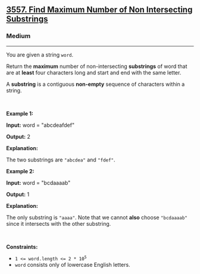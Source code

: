 <h2><a href="https://leetcode.com/problems/find-maximum-number-of-non-intersecting-substrings">3557. Find Maximum Number of Non Intersecting Substrings</a></h2><h3>Medium</h3><hr><p>You are given a string <code>word</code>.</p>

<p>Return the <strong>maximum</strong> number of non-intersecting <strong>substrings</strong> of word that are at <strong>least</strong> four characters long and start and end with the same letter.</p>

<p>A <strong>substring</strong> is a contiguous <b>non-empty</b> sequence of characters within a string.</p>

<p>&nbsp;</p>
<p><strong class="example">Example 1:</strong></p>

<div class="example-block">
<p><strong>Input:</strong> <span class="example-io">word = &quot;abcdeafdef&quot;</span></p>

<p><strong>Output:</strong> <span class="example-io">2</span></p>

<p><strong>Explanation:</strong></p>

<p>The two substrings are <code>&quot;abcdea&quot;</code> and <code>&quot;fdef&quot;</code>.</p>
</div>

<p><strong class="example">Example 2:</strong></p>

<div class="example-block">
<p><strong>Input:</strong> <span class="example-io">word = &quot;bcdaaaab&quot;</span></p>

<p><strong>Output:</strong> <span class="example-io">1</span></p>

<p><strong>Explanation:</strong></p>

<p>The only substring is <code>&quot;aaaa&quot;</code>. Note that we cannot <strong>also</strong> choose <code>&quot;bcdaaaab&quot;</code> since it intersects with the other substring.</p>
</div>

<p>&nbsp;</p>
<p><strong>Constraints:</strong></p>

<ul>
	<li><code>1 &lt;= word.length &lt;= 2 * 10<sup>5</sup></code></li>
	<li><code>word</code> consists only of lowercase English letters.</li>
</ul>
